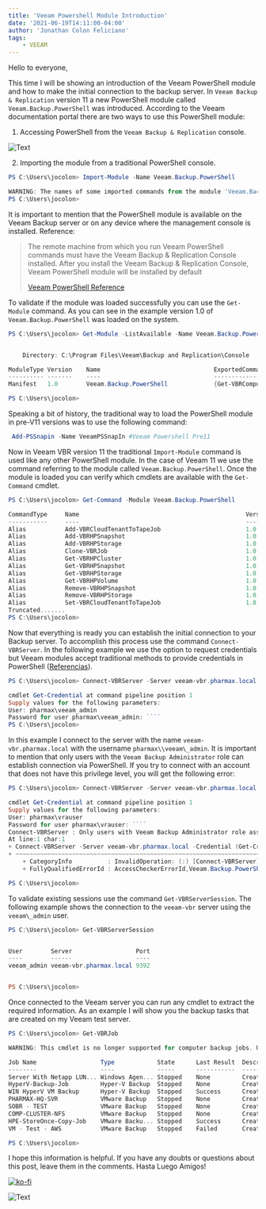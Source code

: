 ```yaml
---
title: 'Veeam Powershell Module Introduction'
date: '2021-06-19T14:11:00-04:00'
author: 'Jonathan Colon Feliciano'
tags:
    - VEEAM
---
```


Hello to everyone,

This time I will be showing an introduction of the Veeam PowerShell module and how to make the initial connection to the backup server. In `Veeam Backup & Replication` version 11 a new PowerShell module called `Veeam.Backup.PowerShell` was introduced. According to the Veeam documentation portal there are two ways to use this PowerShell module:

1. Accessing PowerShell from the `Veeam Backup & Replication` console.

![Text](/img/Powershell_Console_Veeam.webp#center)

2. Importing the module from a traditional PowerShell console.

```powershell
PS C:\Users\jocolon> Import-Module -Name Veeam.Backup.PowerShell

WARNING: The names of some imported commands from the module 'Veeam.Backup.PowerShell' include unapproved verbs that might make them less discoverable. To find the commands with unapproved verbs, run the `Import-Module` command again with the Verbose parameter. For a list of approved verbs, type `Get-Verb`.
PS C:\Users\jocolon> 
```

It is important to mention that the PowerShell module is available on the Veeam Backup server or on any device where the management console is installed. Reference:

> The remote machine from which you run Veeam PowerShell commands must have the Veeam Backup & Replication Console installed. After you install the Veeam Backup & Replication Console, Veeam PowerShell module will be installed by default
>
> [Veeam PowerShell Reference](https://helpcenter.veeam.com/docs/backup/powershell/)

To validate if the module was loaded successfully you can use the `Get-Module` command. As you can see in the example version 1.0 of `Veeam.Backup.PowerShell` was loaded on the system.

```powershell
PS C:\Users\jocolon> Get-Module -ListAvailable -Name Veeam.Backup.PowerShell


    Directory: C:\Program Files\Veeam\Backup and Replication\Console

ModuleType Version    Name                                ExportedCommands
---------- -------    ----                                ----------------
Manifest   1.0        Veeam.Backup.PowerShell             {Get-VBRComputerFileProxyServer, New-VBRSanI

PS C:\Users\jocolon>
```

Speaking a bit of history, the traditional way to load the PowerShell module in pre-V11 versions was to use the following command:

```powershell
 Add-PSSnapin -Name VeeamPSSnapIn #Veeam Powershell Pre11
```

Now in Veeam VBR version 11 the traditional `Import-Module` command is used like any other PowerShell module. In the case of Veeam 11 we use the command referring to the module called `Veeam.Backup.PowerShell`. Once the module is loaded you can verify which cmdlets are available with the `Get-Command` cmdlet.

```powershell
PS C:\Users\jocolon> Get-Command -Module Veeam.Backup.PowerShell

CommandType     Name                                               Version    Source
-----------     ----                                               -------    ------
Alias           Add-VBRCloudTenantToTapeJob                        1.0        Veeam.Backup.PowerShell
Alias           Add-VBRHPSnapshot                                  1.0        Veeam.Backup.PowerShell
Alias           Add-VBRHPStorage                                   1.0        Veeam.Backup.PowerShell
Alias           Clone-VBRJob                                       1.0        Veeam.Backup.PowerShell
Alias           Get-VBRHPCluster                                   1.0        Veeam.Backup.PowerShell
Alias           Get-VBRHPSnapshot                                  1.0        Veeam.Backup.PowerShell
Alias           Get-VBRHPStorage                                   1.0        Veeam.Backup.PowerShell
Alias           Get-VBRHPVolume                                    1.0        Veeam.Backup.PowerShell
Alias           Remove-VBRHPSnapshot                               1.0        Veeam.Backup.PowerShell
Alias           Remove-VBRHPStorage                                1.0        Veeam.Backup.PowerShell
Alias           Set-VBRCloudTenantToTapeJob                        1.0        Veeam.Backup.PowerShell
Truncated.......
PS C:\Users\jocolon>
```

Now that everything is ready you can establish the initial connection to your Backup server. To accomplish this process use the command `Connect-VBRServer`. In the following example we use the option to request credentials but Veeam modules accept traditional methods to provide credentials in PowerShell ([Referencias](https://duffney.io/addcredentialstopowershellfunctions/)).

```powershell
PS C:\Users\jocolon> Connect-VBRServer -Server veeam-vbr.pharmax.local -Credential (Get-Credential)

cmdlet Get-Credential at command pipeline position 1
Supply values for the following parameters:
User: pharmax\veeam_admin
Password for user pharmax\veeam_admin: ````
PS C:\Users\jocolon> 
```

In this example I connect to the server with the name `veeam-vbr.pharmax.local` with the username `pharmax\\veeam\_admin`. It is important to mention that only users with the `Veeam Backup Administrator` role can establish connection via PowerShell. If you try to connect with an account that does not have this privilege level, you will get the following error:

```powershell
PS C:\Users\jocolon> Connect-VBRServer -Server veeam-vbr.pharmax.local -Credential (Get-Credential)

cmdlet Get-Credential at command pipeline position 1
Supply values for the following parameters:
User: pharmax\vrauser
Password for user pharmax\vrauser: ````
Connect-VBRServer : Only users with Veeam Backup Administrator role assigned can use Veeam Backup PowerShell Snap-in
At line:1 char:1
+ Connect-VBRServer -Server veeam-vbr.pharmax.local -Credential (Get-Cr ...
+ ~~~~~~~~~~~~~~~~~~~~~~~~~~~~~~~~~~~~~~~~~~~~~~~~~~~~~~~~~~~~~~~~~~~~~
    + CategoryInfo          : InvalidOperation: (:) [Connect-VBRServer], Exception
    + FullyQualifiedErrorId : AccessCheckerErrorId,Veeam.Backup.PowerShell.Cmdlets.ConnectVBRServer

PS C:\Users\jocolon> 
```

To validate existing sessions use the command `Get-VBRServerSession`. The following example shows the connection to the `veeam-vbr` server using the `veeam\_admin` user.

```powershell
PS C:\Users\jocolon> Get-VBRServerSession                 


User        Server                  Port
----        ------                  ----
veeam_admin veeam-vbr.pharmax.local 9392


PS C:\Users\jocolon>
```

Once connected to the Veeam server you can run any cmdlet to extract the required information. As an example I will show you the backup tasks that are created on my Veeam test server.

```powershell
PS C:\Users\jocolon> Get-VBRJob

WARNING: This cmdlet is no longer supported for computer backup jobs. Use "Get-VBRComputerBackupJob" instead.

Job Name                  Type            State      Last Result  Description
--------                  ----            -----      -----------  -----------
Server With Netapp LUN... Windows Agen... Stopped    None         Created by PHARMAX\administrator
HyperV-Backup-Job         Hyper-V Backup  Stopped    None         Created by PHARMAX\administrator 
WIN HyperV VM Backup      Hyper-V Backup  Stopped    Success      Created by PHARMAX\jocolon
PHARMAX-HQ-SVR            VMware Backup   Stopped    None         Created by PHARMAX\administrator
SOBR - TEST               VMware Backup   Stopped    None         Created by PHARMAX\administrator
COMP-CLUSTER-NFS          VMware Backup   Stopped    None         Created by PHARMAX\administrator 
HPE-StoreOnce-Copy-Job    VMware Backu... Stopped    Success      Created by PHARMAX\administrator
VM - Test - AWS           VMware Backup   Stopped    Failed       Created by PHARMAX\jocolon

PS C:\Users\jocolon> 
```

I hope this information is helpful. If you have any doubts or questions about this post, leave them in the comments. Hasta Luego Amigos!

[![ko-fi](https://ko-fi.com/img/githubbutton_sm.svg)](https://ko-fi.com/F1F8DEV80)

![Text](/img/backups-backups-everywhere.webp#center)

